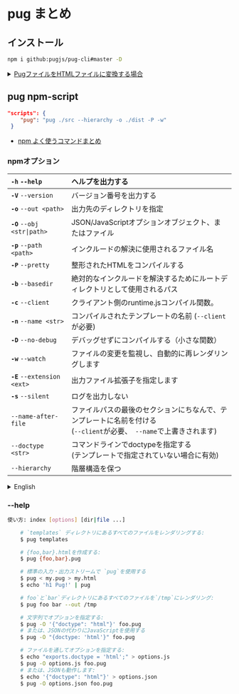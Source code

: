 # pug まとめ

## インストール

```sh
npm i github:pugjs/pug-cli#master -D
```

<details><summary><a href="https://qiita.com/takeshisakuma/items/dbbb1c465099e6e4dd2e#112-pugファイルをhtmlファイルに変換する場合" target="_blank">PugファイルをHTMLファイルに変換する場合</a></summary>

このままではコンパイル時に、`_`（アンダースコア）がついたファイルもコンパイルされてしまうので、`pug-cli`を[GitHub](https://github.com/pugjs/pug-cli)からインストールし直す必要があります。 
🔗[テンプレート化したい場合に使う記述方法](https://ginneko-atelier.com/blogs/entry428/#テンプレート化したい場合に使う記述方法)
🔗[pug-cliで\_header.pugや\_include/*もコンパイルされてしまう問題を解決する](https://qiita.com/soarflat/items/48cec8fb19252a3fc4ad)


</details>


## pug npm-script

```json
"scripts": {
 	"pug": "pug ./src --hierarchy -o ./dist -P -w"
 }
```

- [npm よく使うコマンドまとめ](../npm%20よく使うコマンドまとめ.md)

### npmオプション

| **`-h`** `--help`            | ヘルプを出力する|
| :--------------------------- | :---------------------------------------------------- |
| **`-V`** `--version`         | バージョン番号を出力する|
| **`-o`** `--out <path>`      | 出力先のディレクトリを指定|
| **`-O`** `--obj <str\|path>` | JSON/JavaScriptオプションオブジェクト、またはファイル|
| **`-p`** `--path <path>`     | インクルードの解決に使用されるファイル名|
| **`-P`** `--pretty`          | 整形されたHTMLをコンパイルする|
| **`-b`** `--basedir`         | 絶対的なインクルードを解決するためにルートディレクトリとして使用されるパス|
| **`-c`** `--client`          | クライアント側のruntime.jsコンパイル関数。|
| **`-n`** `--name <str>`      | コンパイルされたテンプレートの名前 (`--client`が必要)|
| **`-D`** `--no-debug`        | デバッグせずにコンパイルする（小さな関数）|
| **`-w`** `--watch`           | ファイルの変更を監視し、自動的に再レンダリングします|
| **`-E`** `--extension <ext>` | 出力ファイル拡張子を指定します|
| **`-s`** `--silent`          | ログを出力しない|
| `--name-after-file`          | ファイルパスの最後のセクションにちなんで、テンプレートに名前を付ける<br>(`--client`が必要、` --name`で上書きされます)|
| `--doctype <str>`            | コマンドラインでdoctypeを指定する<br>(テンプレートで指定されていない場合に有効)|
| `--hierarchy`                | 階層構造を保つ|


<details><summary>English</summary>

| **`-h`** `--help`            | output usage information                                                                                     |
| :--------------------------- | :----------------------------------------------------------------------------------------------------------- |
| **`-V`** `--version`         | output the version number                                                                                    |
| **`-O`** `--obj <str\|path>` | JSON/JavaScript options object or file                                                                       |
| **`-o`** `--out <dir>`       | output the rendered HTML or compiled JavaScript to `<dir>`|
| **`-p`** `--path <path>`     | filename used to resolve includes                                                                            |
| **`-b`** `--basedir`         | path used as root directory to resolve absolute includes                                                     |
| **`-P`** `--pretty`          | compile pretty HTML output                                                                                   |
| **`-c`** `--client`          | compile function for client-side runtime.js                                                                  |
| **`-n`** `--name <str>`      | the name of the compiled template (requires `--client`)                                                      |
| **`-D`** `--no-debug`        | compile without debugging (smaller functions)                                                                |
| **`-w`** `--watch`           | watch files for changes and automatically re-render                                                          |
| **`-E`** `--extension <ext>` | specify the output file extension                                                                            |
| **`-s`** `--silent`          | do not output logs                                                                                           |
| `--name-after-file`          | name the template after the last section of the file path<br>(requires `--client` and overriden by `--name`) |
| `--doctype <str>`            | specify the doctype on the command line<br>(useful if it is not specified by the template)                   |

</details>

### --help
```bash
使い方: index [options] [dir|file ...]
```
```bash
	# `templates` ディレクトリにあるすべてのファイルをレンダリングする:
	$ pug templates

	# {foo,bar}.htmlを作成する:
	$ pug {foo,bar}.pug

	# 標準の入力・出力ストリームで `pug`を使用する
	$ pug < my.pug > my.html
	$ echo 'h1 Pug!' | pug

	# foo`と`bar`ディレクトリにあるすべてのファイルを`/tmp`にレンダリング:
	$ pug foo bar --out /tmp

	# 文字列でオプションを指定する:
	$ pug -O '{"doctype": "html"}' foo.pug
	# または、JSONの代わりにJavaScriptを使用する
	$ pug -O "{doctype: 'html'}" foo.pug

	# ファイルを通してオプションを指定する:
	$ echo "exports.doctype = 'html';" > options.js
	$ pug -O options.js foo.pug
	# または、JSONも動作します:
	$ echo '{"doctype": "html"}' > options.json
	$ pug -O options.json foo.pug
```